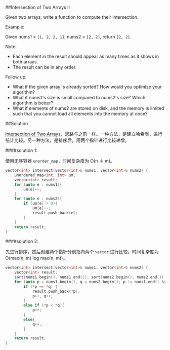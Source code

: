 ##Intersection of Two Arrays II

Given two arrays, write a function to compute their intersection.

Example:

Given nums1 = `[1, 2, 2, 1]`, nums2 = `[2, 2]`, return `[2, 2]`.

Note:

* Each element in the result should appear as many times as it shows in both arrays.
* The result can be in any order.

Follow up:

* What if the given array is already sorted? How would you optimize your algorithm?
* What if nums1's size is small compared to nums2's size? Which algorithm is better?
* What if elements of nums2 are stored on disk, and the memory is limited such that you cannot load all elements into the memory at once?


##Solution

[Intersection of Two Arrays](https://github.com/PatrickLin1993/LeetCode/tree/master/Algorithmn/349%20-%20Intersection%20of%20Two%20Arrays)，思路与之前一样。一种方法，是建立哈希表，进行统计比较。另一种方法，是排序后，用两个指针进行比较递增。

####solution 1:

使用无序容器 `unorder_map`，时间复杂度为 O(n ＋ m)。

```cpp
vector<int> intersect(vector<int>& nums1, vector<int>& nums2) {
    unordered_map<int, int> um;
    vector<int> result;
    for (auto e : nums1){
        um[e]++;
    }
    for (auto e : nums2){
        if (um[e] > 0){
            um[e]--;
            result.push_back(e);
        }
    }
    return result;
}
```

####solution 2:

先进行排序，然后创建两个指针分别指向两个 `vector` 进行比较。时间复杂度为 O(max(n, m) log max(n, m))。

```cpp
vector<int> intersect(vector<int>& nums1, vector<int>& nums2) {
    vector<int> result;
    sort(nums1.begin(), nums1.end()), sort(nums2.begin(), nums2.end());
    for (auto p = nums1.begin(), q = nums2.begin(); p != nums1.end() && q != nums2.end();) {
        if (*p == *q) {
            result.push_back(*p);
            p++, q++;
        }
        else if (*p < *q){
            p++;
        }
        else{
            q++;
        }
    }   
    return result;
}
```

###

